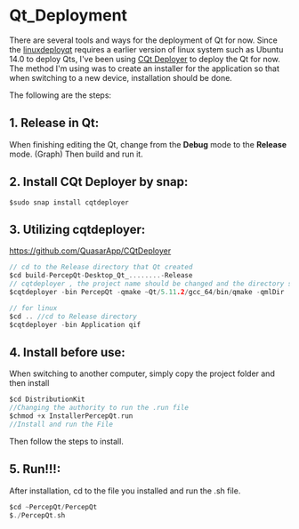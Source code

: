# Qt_Deployment
There are several tools and ways for the deployment of Qt for now. Since the [linuxdeployqt](https://github.com/probonopd/linuxdeployqt) requires a earlier version of linux system such as Ubuntu 14.0 to deploy Qts,
I've been using [CQt Deployer](https://github.com/QuasarApp/CQtDeployer) to deploy the Qt for now. The method I'm using was to create an installer for the application so that when switching to a new device, installation should be done.

The following are the steps:

## 1. Release in Qt:
When finishing editing the Qt, change from the **Debug** mode to the **Release** mode. (Graph) Then build and run it.

## 2. Install CQt Deployer by snap:

```
$sudo snap install cqtdeployer
```

## 3. Utilizing cqtdeployer:
https://github.com/QuasarApp/CQtDeployer

```c
// cd to the Release directory that Qt created
$cd build-PercepQt-Desktop_Qt_........-Release
// cqtdeployer , the project name should be changed and the directory should also be changed
$cqtdeployer -bin PercepQt -qmake ~Qt/5.11.2/gcc_64/bin/qmake -qmlDir ./

// for linux
$cd .. //cd to Release directory
$cqtdeployer -bin Application qif
```

## 4. Install before use:
When switching to another computer, simply copy the project folder and then install
```c
$cd DistributionKit
//Changing the authority to run the .run file
$chmod +x InstallerPercepQt.run
//Install and run the File
```
Then follow the steps to install.


## 5. Run!!!:
After installation, cd to the file you installed and run the .sh file.
```c
$cd ~PercepQt/PercepQt
$./PercepQt.sh
```
